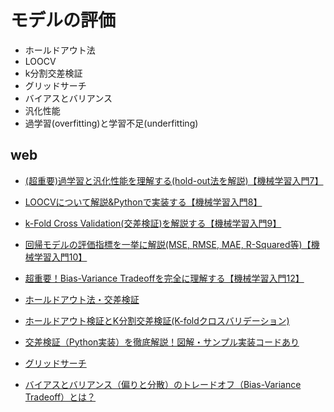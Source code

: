# モデルの評価
- ホールドアウト法
- LOOCV
- k分割交差検証
- グリッドサーチ
- バイアスとバリアンス
- 汎化性能
- 過学習(overfitting)と学習不足(underfitting)

## web
- [(超重要)過学習と汎化性能を理解する(hold-out法を解説)【機械学習入門7】](https://datawokagaku.com/holdout/)
- [LOOCVについて解説&Pythonで実装する【機械学習入門8】](https://datawokagaku.com/loocv/)
- [k-Fold Cross Validation(交差検証)を解説する【機械学習入門9】](https://datawokagaku.com/kfoldcv/)
- [回帰モデルの評価指標を一挙に解説(MSE, RMSE, MAE, R-Squared等)【機械学習入門10】](https://datawokagaku.com/reg_metrics/)
- [超重要！Bias-Variance Tradeoffを完全に理解する【機械学習入門12】](https://datawokagaku.com/bias_variance_tradeoff/)

- [ホールドアウト法・交差検証](https://aiacademy.jp/texts/show/?id=299&context=subject-metrics)
- [ホールドアウト検証とK分割交差検証(K-foldクロスバリデーション)](https://di-acc2.com/analytics/ai/6498/)
- [交差検証（Python実装）を徹底解説！図解・サンプル実装コードあり](https://www.codexa.net/cross_validation/)
- [グリッドサーチ](https://aiacademy.jp/texts/show/?id=542&context=subject-metrics)
- [バイアスとバリアンス（偏りと分散）のトレードオフ（Bias-Variance Tradeoff）とは？](https://atmarkit.itmedia.co.jp/ait/articles/2009/09/news025.html)
